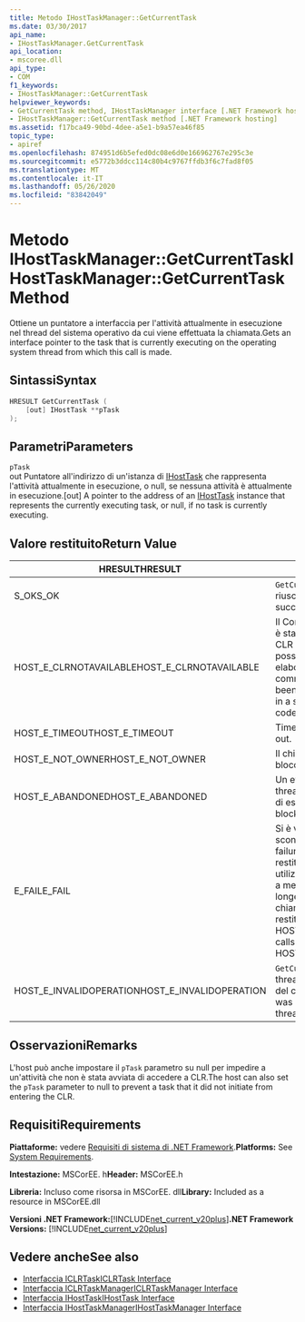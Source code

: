 ```yaml
---
title: Metodo IHostTaskManager::GetCurrentTask
ms.date: 03/30/2017
api_name:
- IHostTaskManager.GetCurrentTask
api_location:
- mscoree.dll
api_type:
- COM
f1_keywords:
- IHostTaskManager::GetCurrentTask
helpviewer_keywords:
- GetCurrentTask method, IHostTaskManager interface [.NET Framework hosting]
- IHostTaskManager::GetCurrentTask method [.NET Framework hosting]
ms.assetid: f17bca49-90bd-4dee-a5e1-b9a57ea46f85
topic_type:
- apiref
ms.openlocfilehash: 874951d6b5efed0dc08e6d0e166962767e295c3e
ms.sourcegitcommit: e5772b3ddcc114c80b4c9767ffdb3f6c7fad8f05
ms.translationtype: MT
ms.contentlocale: it-IT
ms.lasthandoff: 05/26/2020
ms.locfileid: "83842049"
---
```

# <a name="ihosttaskmanagergetcurrenttask-method"></a><span data-ttu-id="fc319-102">Metodo IHostTaskManager::GetCurrentTask</span><span class="sxs-lookup"><span data-stu-id="fc319-102">IHostTaskManager::GetCurrentTask Method</span></span>
<span data-ttu-id="fc319-103">Ottiene un puntatore a interfaccia per l'attività attualmente in esecuzione nel thread del sistema operativo da cui viene effettuata la chiamata.</span><span class="sxs-lookup"><span data-stu-id="fc319-103">Gets an interface pointer to the task that is currently executing on the operating system thread from which this call is made.</span></span>  
  
## <a name="syntax"></a><span data-ttu-id="fc319-104">Sintassi</span><span class="sxs-lookup"><span data-stu-id="fc319-104">Syntax</span></span>  
  
```cpp  
HRESULT GetCurrentTask (  
    [out] IHostTask **pTask  
);  
```  
  
## <a name="parameters"></a><span data-ttu-id="fc319-105">Parametri</span><span class="sxs-lookup"><span data-stu-id="fc319-105">Parameters</span></span>  
 `pTask`  
 <span data-ttu-id="fc319-106">out Puntatore all'indirizzo di un'istanza di [IHostTask](ihosttask-interface.md) che rappresenta l'attività attualmente in esecuzione, o null, se nessuna attività è attualmente in esecuzione.</span><span class="sxs-lookup"><span data-stu-id="fc319-106">[out] A pointer to the address of an [IHostTask](ihosttask-interface.md) instance that represents the currently executing task, or null, if no task is currently executing.</span></span>  
  
## <a name="return-value"></a><span data-ttu-id="fc319-107">Valore restituito</span><span class="sxs-lookup"><span data-stu-id="fc319-107">Return Value</span></span>  
  
|<span data-ttu-id="fc319-108">HRESULT</span><span class="sxs-lookup"><span data-stu-id="fc319-108">HRESULT</span></span>|<span data-ttu-id="fc319-109">Description</span><span class="sxs-lookup"><span data-stu-id="fc319-109">Description</span></span>|  
|-------------|-----------------|  
|<span data-ttu-id="fc319-110">S_OK</span><span class="sxs-lookup"><span data-stu-id="fc319-110">S_OK</span></span>|<span data-ttu-id="fc319-111">`GetCurrentTask`la restituzione è riuscita.</span><span class="sxs-lookup"><span data-stu-id="fc319-111">`GetCurrentTask` returned successfully.</span></span>|  
|<span data-ttu-id="fc319-112">HOST_E_CLRNOTAVAILABLE</span><span class="sxs-lookup"><span data-stu-id="fc319-112">HOST_E_CLRNOTAVAILABLE</span></span>|<span data-ttu-id="fc319-113">Il Common Language Runtime (CLR) non è stato caricato in un processo oppure CLR si trova in uno stato in cui non è possibile eseguire codice gestito o elaborare la chiamata correttamente.</span><span class="sxs-lookup"><span data-stu-id="fc319-113">The common language runtime (CLR) has not been loaded into a process, or the CLR is in a state in which it cannot run managed code or process the call successfully.</span></span>|  
|<span data-ttu-id="fc319-114">HOST_E_TIMEOUT</span><span class="sxs-lookup"><span data-stu-id="fc319-114">HOST_E_TIMEOUT</span></span>|<span data-ttu-id="fc319-115">Timeout della chiamata.</span><span class="sxs-lookup"><span data-stu-id="fc319-115">The call timed out.</span></span>|  
|<span data-ttu-id="fc319-116">HOST_E_NOT_OWNER</span><span class="sxs-lookup"><span data-stu-id="fc319-116">HOST_E_NOT_OWNER</span></span>|<span data-ttu-id="fc319-117">Il chiamante non è il proprietario del blocco.</span><span class="sxs-lookup"><span data-stu-id="fc319-117">The caller does not own the lock.</span></span>|  
|<span data-ttu-id="fc319-118">HOST_E_ABANDONED</span><span class="sxs-lookup"><span data-stu-id="fc319-118">HOST_E_ABANDONED</span></span>|<span data-ttu-id="fc319-119">Un evento è stato annullato mentre un thread bloccato o Fiber era in attesa su di esso.</span><span class="sxs-lookup"><span data-stu-id="fc319-119">An event was canceled while a blocked thread or fiber was waiting on it.</span></span>|  
|<span data-ttu-id="fc319-120">E_FAIL</span><span class="sxs-lookup"><span data-stu-id="fc319-120">E_FAIL</span></span>|<span data-ttu-id="fc319-121">Si è verificato un errore irreversibile sconosciuto.</span><span class="sxs-lookup"><span data-stu-id="fc319-121">An unknown catastrophic failure occurred.</span></span> <span data-ttu-id="fc319-122">Quando un metodo restituisce E_FAIL, CLR non è più utilizzabile all'interno del processo.</span><span class="sxs-lookup"><span data-stu-id="fc319-122">When a method returns E_FAIL, the CLR is no longer usable within the process.</span></span> <span data-ttu-id="fc319-123">Le chiamate successive ai metodi di hosting restituiscono HOST_E_CLRNOTAVAILABLE.</span><span class="sxs-lookup"><span data-stu-id="fc319-123">Subsequent calls to hosting methods return HOST_E_CLRNOTAVAILABLE.</span></span>|  
|<span data-ttu-id="fc319-124">HOST_E_INVALIDOPERATION</span><span class="sxs-lookup"><span data-stu-id="fc319-124">HOST_E_INVALIDOPERATION</span></span>|<span data-ttu-id="fc319-125">`GetCurrentTask`è stato chiamato su un thread del sistema operativo all'esterno del controllo dell'host.</span><span class="sxs-lookup"><span data-stu-id="fc319-125">`GetCurrentTask` was called on an operating system thread outside the control of the host.</span></span>|  
  
## <a name="remarks"></a><span data-ttu-id="fc319-126">Osservazioni</span><span class="sxs-lookup"><span data-stu-id="fc319-126">Remarks</span></span>  
 <span data-ttu-id="fc319-127">L'host può anche impostare il `pTask` parametro su null per impedire a un'attività che non è stata avviata di accedere a CLR.</span><span class="sxs-lookup"><span data-stu-id="fc319-127">The host can also set the `pTask` parameter to null to prevent a task that it did not initiate from entering the CLR.</span></span>  
  
## <a name="requirements"></a><span data-ttu-id="fc319-128">Requisiti</span><span class="sxs-lookup"><span data-stu-id="fc319-128">Requirements</span></span>  
 <span data-ttu-id="fc319-129">**Piattaforme:** vedere [Requisiti di sistema di .NET Framework](../../get-started/system-requirements.md).</span><span class="sxs-lookup"><span data-stu-id="fc319-129">**Platforms:** See [System Requirements](../../get-started/system-requirements.md).</span></span>  
  
 <span data-ttu-id="fc319-130">**Intestazione:** MSCorEE. h</span><span class="sxs-lookup"><span data-stu-id="fc319-130">**Header:** MSCorEE.h</span></span>  
  
 <span data-ttu-id="fc319-131">**Libreria:** Incluso come risorsa in MSCorEE. dll</span><span class="sxs-lookup"><span data-stu-id="fc319-131">**Library:** Included as a resource in MSCorEE.dll</span></span>  
  
 <span data-ttu-id="fc319-132">**Versioni .NET Framework:**[!INCLUDE[net_current_v20plus](../../../../includes/net-current-v20plus-md.md)]</span><span class="sxs-lookup"><span data-stu-id="fc319-132">**.NET Framework Versions:** [!INCLUDE[net_current_v20plus](../../../../includes/net-current-v20plus-md.md)]</span></span>  
  
## <a name="see-also"></a><span data-ttu-id="fc319-133">Vedere anche</span><span class="sxs-lookup"><span data-stu-id="fc319-133">See also</span></span>

- [<span data-ttu-id="fc319-134">Interfaccia ICLRTask</span><span class="sxs-lookup"><span data-stu-id="fc319-134">ICLRTask Interface</span></span>](iclrtask-interface.md)
- [<span data-ttu-id="fc319-135">Interfaccia ICLRTaskManager</span><span class="sxs-lookup"><span data-stu-id="fc319-135">ICLRTaskManager Interface</span></span>](iclrtaskmanager-interface.md)
- [<span data-ttu-id="fc319-136">Interfaccia IHostTask</span><span class="sxs-lookup"><span data-stu-id="fc319-136">IHostTask Interface</span></span>](ihosttask-interface.md)
- [<span data-ttu-id="fc319-137">Interfaccia IHostTaskManager</span><span class="sxs-lookup"><span data-stu-id="fc319-137">IHostTaskManager Interface</span></span>](ihosttaskmanager-interface.md)
